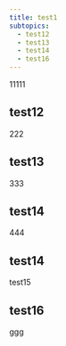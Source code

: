```yaml
---
title: test1
subtopics:
  - test12
  - test13
  - test14
  - test16
---
```

11111


## test12

222


## test13

333


## test14

444


## test14

test15


## test16

ggg
